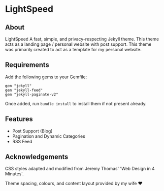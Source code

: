 # LightSpeed

## About

LightSpeed A fast, simple, and privacy-respecting Jekyll theme. 
This theme acts as a landing page / personal website with post support. This theme was primarily created to act as a 
template for my personal website.

## Requirements

Add the following gems to your Gemfile:

```
gem "jekyll"
gem "jekyll-feed"
gem "jekyll-paginate-v2"
```

Once added, run `bundle install` to install them if not present already. 

## Features

- Post Support (Blog)
- Pagination and Dynamic Categories
- RSS Feed

## Acknowledgements

CSS styles adapted and modified from Jeremy Thomas' 'Web Design in 4 Minutes'. 

Theme spacing, colours, and content layout provided by my wife ♥
